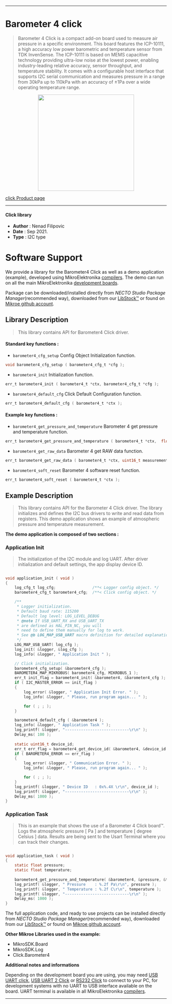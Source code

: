 
---
# Barometer 4 click

> Barometer 4 Click is a compact add-on board used to measure air pressure in a specific environment. This board features the ICP-10111, a high accuracy low power barometric and temperature sensor from TDK InvenSense. The ICP-10111 is based on MEMS capacitive technology providing ultra-low noise at the lowest power, enabling industry-leading relative accuracy, sensor throughput, and temperature stability. It comes with a configurable host interface that supports I2C serial communication and measures pressure in a range from 30kPa up to 110kPa with an accuracy of ±1Pa over a wide operating temperature range.

<p align="center">
  <img src="https://download.mikroe.com/images/click_for_ide/barometer4_click.png" height=300px>
</p>

[click Product page](https://www.mikroe.com/barometer-4-click)

---


#### Click library

- **Author**        : Nenad Filipovic
- **Date**          : Sep 2021.
- **Type**          : I2C type


# Software Support

We provide a library for the Barometer4 Click
as well as a demo application (example), developed using MikroElektronika
[compilers](https://www.mikroe.com/necto-studio).
The demo can run on all the main MikroElektronika [development boards](https://www.mikroe.com/development-boards).

Package can be downloaded/installed directly from *NECTO Studio Package Manager*(recommended way), downloaded from our [LibStock&trade;](https://libstock.mikroe.com) or found on [Mikroe github account](https://github.com/MikroElektronika/mikrosdk_click_v2/tree/master/clicks).

## Library Description

> This library contains API for Barometer4 Click driver.

#### Standard key functions :

- `barometer4_cfg_setup` Config Object Initialization function.
```c
void barometer4_cfg_setup ( barometer4_cfg_t *cfg );
```

- `barometer4_init` Initialization function.
```c
err_t barometer4_init ( barometer4_t *ctx, barometer4_cfg_t *cfg );
```

- `barometer4_default_cfg` Click Default Configuration function.
```c
err_t barometer4_default_cfg ( barometer4_t *ctx );
```

#### Example key functions :

- `barometer4_get_pressure_and_temperature` Barometer 4 get pressure and temperature function.
```c
err_t barometer4_get_pressure_and_temperature ( barometer4_t *ctx,  float *pressure, float *temperature );
```

- `barometer4_get_raw_data` Barometer 4 get RAW data function.
```c
err_t barometer4_get_raw_data ( barometer4_t *ctx, uint16_t measurement_comd, uint32_t *pressure, uint16_t *temperature );
```

- `barometer4_soft_reset` Barometer 4 software reset function.
```c
err_t barometer4_soft_reset ( barometer4_t *ctx );
```

## Example Description

> This library contains API for the Barometer 4 Click driver.
> The library initializes and defines the I2C bus drivers 
> to write and read data from registers.
> This demo application shows an example of 
> atmospheric pressure and temperature measurement.

**The demo application is composed of two sections :**

### Application Init

> The initialization of the I2C module and log UART.
> After driver initialization and default settings, 
> the app display device ID.

```c

void application_init ( void ) 
{
    log_cfg_t log_cfg;                /**< Logger config object. */
    barometer4_cfg_t barometer4_cfg;  /**< Click config object. */

    /** 
     * Logger initialization.
     * Default baud rate: 115200
     * Default log level: LOG_LEVEL_DEBUG
     * @note If USB_UART_RX and USB_UART_TX 
     * are defined as HAL_PIN_NC, you will 
     * need to define them manually for log to work. 
     * See @b LOG_MAP_USB_UART macro definition for detailed explanation.
     */
    LOG_MAP_USB_UART( log_cfg );
    log_init( &logger, &log_cfg );
    log_info( &logger, " Application Init " );

    // Click initialization.
    barometer4_cfg_setup( &barometer4_cfg );
    BAROMETER4_MAP_MIKROBUS( barometer4_cfg, MIKROBUS_1 );
    err_t init_flag = barometer4_init( &barometer4, &barometer4_cfg );
    if ( I2C_MASTER_ERROR == init_flag ) 
    {
        log_error( &logger, " Application Init Error. " );
        log_info( &logger, " Please, run program again... " );

        for ( ; ; );
    }

    barometer4_default_cfg ( &barometer4 );
    log_info( &logger, " Application Task " );
    log_printf( &logger, "----------------------------\r\n" );
    Delay_ms( 100 );
    
    static uint16_t device_id;
    err_t err_flag = barometer4_get_device_id( &barometer4, &device_id );
    if ( BAROMETER4_ERROR == err_flag ) 
    {
        log_error( &logger, " Communication Error. " );
        log_info( &logger, " Please, run program again... " );

        for ( ; ; );
    }
    log_printf( &logger, " Device ID   : 0x%.4X \r\n", device_id );
    log_printf( &logger, "----------------------------\r\n" );
    Delay_ms( 1000 );
}

```

### Application Task

> This is an example that shows the use of a Barometer 4 Click board™.
> Logs the atmospheric pressure [ Pa ] and temperature [ degree Celsius ] data.
> Results are being sent to the Usart Terminal where you can track their changes.

```c

void application_task ( void ) 
{  
    static float pressure;
    static float temperature;
    
    barometer4_get_pressure_and_temperature( &barometer4, &pressure, &temperature );
    log_printf( &logger, " Pressure    : %.2f Pa\r\n", pressure );
    log_printf( &logger, " Temperature : %.2f C\r\n", temperature );
    log_printf( &logger, "----------------------------\r\n" );
    Delay_ms( 1000 );
}

```

The full application code, and ready to use projects can be installed directly from *NECTO Studio Package Manager*(recommended way), downloaded from our [LibStock&trade;](https://libstock.mikroe.com) or found on [Mikroe github account](https://github.com/MikroElektronika/mikrosdk_click_v2/tree/master/clicks).

**Other Mikroe Libraries used in the example:**

- MikroSDK.Board
- MikroSDK.Log
- Click.Barometer4

**Additional notes and informations**

Depending on the development board you are using, you may need
[USB UART click](https://www.mikroe.com/usb-uart-click),
[USB UART 2 Click](https://www.mikroe.com/usb-uart-2-click) or
[RS232 Click](https://www.mikroe.com/rs232-click) to connect to your PC, for
development systems with no UART to USB interface available on the board. UART
terminal is available in all MikroElektronika
[compilers](https://shop.mikroe.com/compilers).

---
